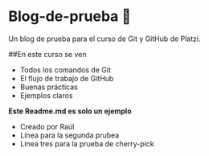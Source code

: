 # Blog-de-prueba 🙂
Un blog de prueba para el curso de Git y GitHub de Platzi.

##En este curso se ven
- Todos los comandos de Git
- El flujo de trabajo de GitHub
- Buenas prácticas
- Ejemplos claros

**Este Readme.md es solo un ejemplo**

- Creado por Raúl
- Línea para la segunda prubea
- Línea tres para la prueba de cherry-pick